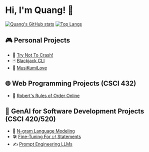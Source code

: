 # Hi, I'm Quang! :wave:

[![Quang's GitHub stats](https://github-readme-stats.vercel.app/api?username=theantigone&show_icons=true&theme=gotham&border_color=0fffbf&show=prs_merged)](https://github.com/anuraghazra/github-readme-stats)
[![Top Langs](https://github-readme-stats.vercel.app/api/top-langs/?username=theantigone&layout=compact&theme=gotham&border_color=0fffbf)](https://github.com/anuraghazra/github-readme-stats)

## :video_game: Personal Projects
- 🚙 [Try Not To Crash!](https://github.com/theantigone/Try-Not-To-Crash)
- 🃏 [Blackjack CLI](https://github.com/theantigone/Blackjack-game)
- 🎵 [MusiKumiLove](https://github.com/kumilove/musikumilove)

## 🌐 Web Programming Projects (CSCI 432)
- 👥 [Robert's Rules of Order Online](https://github.com/immacdonald/roberts-rules-online)

## 🤖 GenAI for Software Development Projects (CSCI 420/520)
- :abcd: [N-gram Language Modeling](https://github.com/theantigone/ngram-java-ai)
- :hammer_and_wrench: [Fine-Tuning For `if` Statements](https://github.com/theantigone/Fine-Tuning-CodeT5)
- :writing_hand: [Prompt Engineering LLMs](https://github.com/theantigone/Prompt-Engineering-for-In-Context-Learning)
